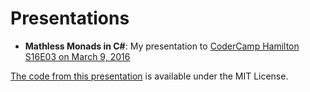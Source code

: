 # Presentations

- **Mathless Monads in C#**: My presentation to [CoderCamp Hamilton][1] [S16E03 on March 9, 2016][2]

[The code from this presentation][3] is available under the MIT License.

[1]: http://www.codercamphamilton.com/
[2]: http://www.codercamphamilton.com/Events/2016/03/09/CoderCamp-S16E03
[3]: https://github.com/pgeerkens/Monads
